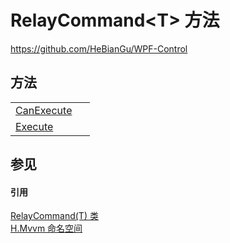 # RelayCommand&lt;T&gt; 方法
https://github.com/HeBianGu/WPF-Control



## 方法
<table>
<tr>
<td><a href="6b93d207-d63a-d9de-5b5c-e05ba1e070bf">CanExecute</a></td>
<td> </td></tr>
<tr>
<td><a href="41577f21-3dfb-c4ee-f841-407bc45b0db8">Execute</a></td>
<td> </td></tr>
</table>

## 参见


#### 引用
<a href="c7c79648-f846-7092-0851-6fca12014d4f">RelayCommand(T) 类</a>  
<a href="2171cdff-f9c4-6682-6b3e-a29f9cee4c25">H.Mvvm 命名空间</a>  
